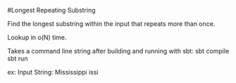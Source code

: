 #Longest Repeating Substring

Find the longest substring within the input that repeats more than once.

Lookup in o(N) time.

Takes a command line string after building and running with sbt:
sbt compile
sbt run

ex:
Input String: Mississippi
issi
